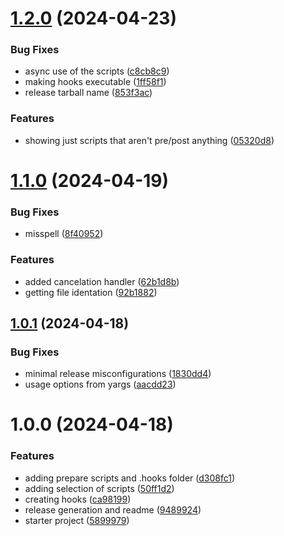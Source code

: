 # [1.2.0](https://github.com/hotaydev/git-hook-creator/compare/v1.1.0...v1.2.0) (2024-04-23)


### Bug Fixes

* async use of the scripts ([c8cb8c9](https://github.com/hotaydev/git-hook-creator/commit/c8cb8c92bd9bd9c1face0f6cc3f2fe3f362bef7b))
* making hooks executable ([1ff58f1](https://github.com/hotaydev/git-hook-creator/commit/1ff58f1a7d7cab91091083c5d8d55a49dd702c95))
* release tarball name ([853f3ac](https://github.com/hotaydev/git-hook-creator/commit/853f3aca4141f7d3c7f5e26a7b314639a89ec1f7))


### Features

* showing just scripts that aren't pre/post anything ([05320d8](https://github.com/hotaydev/git-hook-creator/commit/05320d876d3ef99105d46faee28930881b437803))

# [1.1.0](https://github.com/hotaydev/git-hook-creator/compare/v1.0.1...v1.1.0) (2024-04-19)


### Bug Fixes

* misspell ([8f40952](https://github.com/hotaydev/git-hook-creator/commit/8f4095261b36a71cf1acba398ca2b29e55e663c6))


### Features

* added cancelation handler ([62b1d8b](https://github.com/hotaydev/git-hook-creator/commit/62b1d8b87d2ec6793c3a660890830f678549f893))
* getting file identation ([92b1882](https://github.com/hotaydev/git-hook-creator/commit/92b1882a8b564695bb27a23a4db5c5d4c4a33fa9))

## [1.0.1](https://github.com/hotaydev/git-hook-creator/compare/v1.0.0...v1.0.1) (2024-04-18)


### Bug Fixes

* minimal release misconfigurations ([1830dd4](https://github.com/hotaydev/git-hook-creator/commit/1830dd4e165c54036bfd9cb836c6a777bd24c0a5))
* usage options from yargs ([aacdd23](https://github.com/hotaydev/git-hook-creator/commit/aacdd23f80b3bbf7c9a8856f11e2a970731a9193))

# 1.0.0 (2024-04-18)


### Features

* adding prepare scripts and .hooks folder ([d308fc1](https://github.com/hotaydev/git-hook-creator/commit/d308fc1e8963fe42cf1636d5bc803b6799869537))
* adding selection of scripts ([50ff1d2](https://github.com/hotaydev/git-hook-creator/commit/50ff1d2ef4599323355c36c216ad54b11ed36fc7))
* creating hooks ([ca98199](https://github.com/hotaydev/git-hook-creator/commit/ca981991a22d912fb93be501bfc3ea7f9c4c29dc))
* release generation and readme ([9489924](https://github.com/hotaydev/git-hook-creator/commit/9489924fb6a4b99d190289f9aea9cfb95b98dc47))
* starter project ([5899979](https://github.com/hotaydev/git-hook-creator/commit/5899979412816214f8107ef92eab5f95315e64ea))
